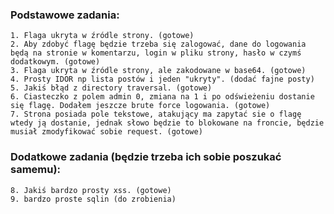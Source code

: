 ### Podstawowe zadania:
    1. Flaga ukryta w źródle strony. (gotowe)
    2. Aby zdobyć flagę będzie trzeba się zalogować, dane do logowania będą na stronie w komentarzu, login w pliku strony, hasło w czymś dodatkowym. (gotowe)
    3. Flaga ukryta w źródle strony, ale zakodowane w base64. (gotowe)
    4. Prosty IDOR np lista postów i jeden "ukryty". (dodać fajne posty)
    5. Jakiś błąd z directory traversal. (gotowe)
    6. Ciasteczko z polem admin 0, zmiana na 1 i po odświeżeniu dostanie się flagę. Dodałem jeszcze brute force logowania. (gotowe) 
    7. Strona posiada pole tekstowe, atakujący ma zapytać sie o flagę wtedy ją dostanie, jednak słowo będzie to blokowane na froncie, będzie musiał zmodyfikować sobie request. (gotowe)

### Dodatkowe zadania (będzie trzeba ich sobie poszukać samemu):
    8. Jakiś bardzo prosty xss. (gotowe)
    9. bardzo proste sqlin (do zrobienia)